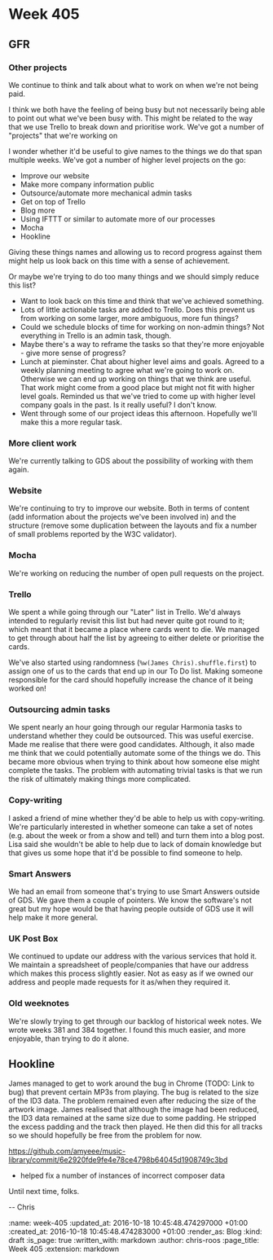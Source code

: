 Week 405
========

## GFR

### Other projects

We continue to think and talk about what to work on when we're not being paid.

I think we both have the feeling of being busy but not necessarily being able to point out what we've been busy with. This might be related to the way that we use Trello to break down and prioritise work. We've got a number of "projects" that we're working on

I wonder whether it'd be useful to give names to the things we do that span multiple weeks. We've got a number of higher level projects on the go:

* Improve our website
* Make more company information public
* Outsource/automate more mechanical admin tasks
* Get on top of Trello
* Blog more
* Using IFTTT or similar to automate more of our processes
* Mocha
* Hookline

Giving these things names and allowing us to record progress against them might help us look back on this time with a sense of achievement.

Or maybe we're trying to do too many things and we should simply reduce this list?

* Want to look back on this time and think that we've achieved something.
* Lots of little actionable tasks are added to Trello. Does this prevent us from working on some larger, more ambiguous, more fun things?
* Could we schedule blocks of time for working on non-admin things? Not everything in Trello is an admin task, though.
* Maybe there's a way to reframe the tasks so that they're more enjoyable - give more sense of progress?
* Lunch at pieminster. Chat about higher level aims and goals. Agreed to a weekly planning meeting to agree what we're going to work on. Otherwise we can end up working on things that we think are useful. That work might come from a good place but might not fit with higher level goals. Reminded us that we've tried to come up with higher level company goals in the past. Is it really useful? I don't know.
* Went through some of our project ideas this afternoon. Hopefully we'll make this a more regular task.

### More client work

We're currently talking to GDS about the possibility of working with them again.

### Website

We're continuing to try to improve our website. Both in terms of content (add information about the projects we've been involved in) and the structure (remove some duplication between the layouts and fix a number of small problems reported by the W3C validator).

### Mocha

We're working on reducing the number of open pull requests on the project.

### Trello

We spent a while going through our "Later" list in Trello. We'd always intended to regularly revisit this list but had never quite got round to it; which meant that it became a place where cards went to die. We managed to get through about half the list by agreeing to either delete or prioritise the cards.

We've also started using randomness (`%w(James Chris).shuffle.first`) to assign one of us to the cards that end up in our To Do list. Making someone responsible for the card should hopefully increase the chance of it being worked on!

### Outsourcing admin tasks

We spent nearly an hour going through our regular Harmonia tasks to understand whether they could be outsourced. This was useful exercise. Made me realise that there were good candidates. Although, it also made me think that we could potentially automate some of the things we do. This became more obvious when trying to think about how someone else might complete the tasks. The problem with automating trivial tasks is that we run the risk of ultimately making things more complicated.

### Copy-writing

I asked a friend of mine whether they'd be able to help us with copy-writing. We're particularly interested in whether someone can take a set of notes (e.g. about the week or from a show and tell) and turn them into a blog post. Lisa said she wouldn't be able to help due to lack of domain knowledge but that gives us some hope that it'd be possible to find someone to help.

### Smart Answers

We had an email from someone that's trying to use Smart Answers outside of GDS. We gave them a couple of pointers. We know the software's not great but my hope would be that having people outside of GDS use it will help make it more general.

### UK Post Box

We continued to update our address with the various services that hold it. We maintain a spreadsheet of people/companies that have our address which makes this process slightly easier. Not as easy as if we owned our address and people made requests for it as/when they required it.

### Old weeknotes

We're slowly trying to get through our backlog of historical week notes. We wrote weeks 381 and 384 together. I found this much easier, and more enjoyable, than trying to do it alone.

## Hookline

James managed to get to work around the bug in Chrome (TODO: Link to bug) that prevent certain MP3s from playing. The bug is related to the size of the ID3 data. The problem remained even after reducing the size of the artwork image. James realised that although the image had been reduced, the ID3 data remained at the same size due to some padding. He stripped the excess padding and the track then played. He then did this for all tracks so we should hopefully be free from the problem for now.

https://github.com/amyeee/music-library/commit/6e2920fde9fe4e78ce4798b64045d1908749c3bd
* helped fix a number of instances of incorrect composer data

Until next time, folks.

-- Chris

:name: week-405
:updated_at: 2016-10-18 10:45:48.474297000 +01:00
:created_at: 2016-10-18 10:45:48.474283000 +01:00
:render_as: Blog
:kind: draft
:is_page: true
:written_with: markdown
:author: chris-roos
:page_title: Week 405
:extension: markdown

